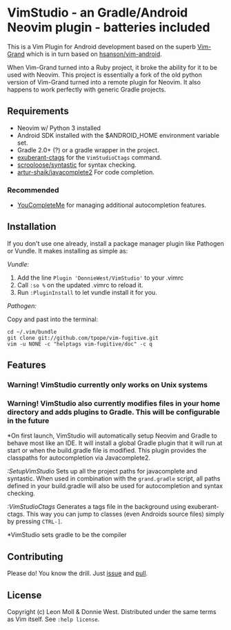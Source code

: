 VimStudio - an Gradle/Android Neovim plugin - batteries included
================================================================================

This is a Vim Plugin for Android development based on the superb [Vim-Grand](https://github.com/meonlol/vim-grand) which is in turn based on [hsanson/vim-android](https://github.com/hsanson/vim-android).

When Vim-Grand turned into a Ruby project, it broke the ability for it to be used with Neovim. This project is essentially a fork of the old python version of Vim-Grand turned into a remote plugin for Neovim. It also happens to work perfectly with generic Gradle projects.

Requirements
--------------------------------------------------------------------------------

- Neovim w/ Python 3 installed
- Android SDK installed with the $ANDROID_HOME environment variable set.
- Gradle 2.0+ (?) or a gradle wrapper in the project.
- [exuberant-ctags](http://ctags.sourceforge.net/) for the `VimStudioCtags` command.
- [scrooloose/syntastic](https://github.com/scrooloose/syntastic) for syntax
  checking.
- [artur-shaik/javacomplete2](https://github.com/artur-shaik/vim-javacomplete2) For code
  completion.

### Recommended

- [YouCompleteMe](https://github.com/Valloric/YouCompleteMe) for managing
  additional autocompletion features.


Installation
--------------------------------------------------------------------------------

If you don't use one already, install a package manager plugin like Pathogen
or Vundle. It makes installing as simple as:

_Vundle:_

1. Add the line `Plugin 'DonnieWest/VimStudio'` to your .vimrc
2. Call `:so %` on the updated .vimrc to reload it.
3. Run `:PluginInstall` to let vundle install it for you.

_Pathogen:_

Copy and past into the terminal:

    cd ~/.vim/bundle
    git clone git://github.com/tpope/vim-fugitive.git
    vim -u NONE -c "helptags vim-fugitive/doc" -c q



Features
--------------------------------------------------------------------------------

### Warning! VimStudio currently only works on Unix systems
### Warning! VimStudio also currently modifies files in your home directory and adds plugins to Gradle. This will be configurable in the future

*On first launch, VimStudio will automatically setup Neovim and Gradle to behave most like an IDE. It will install a global Gradle plugin that it will run at start or when the build.gradle file is modified. This plugin provides the classpaths for autocompletion via Javacomplete2.

*:SetupVimStudio* Sets up all the project paths for javacomplete and syntastic.
When used in combination with the `grand.gradle` script, all paths defined in
your build.gradle will also be used for autocompletion and syntax checking.  

*:VimStudioCtags* Generates a tags file in the background using exuberant-ctags.
This way you can jump to classes (even Androids source files) simply by
pressing `CTRL-]`.

*VimStudio sets gradle to be the compiler

Contributing
--------------------------------------------------------------------------------

Please do! You know the drill. Just
[issue](https://github.com/DonnieWest/VimStudio/issues) and
[pull](https://github.com/DonnieWest/VimStudio/pulls).

License
--------------------------------------------------------------------------------

Copyright (c) Leon Moll & Donnie West. Distributed under the same terms as Vim itself.
See `:help license`.
